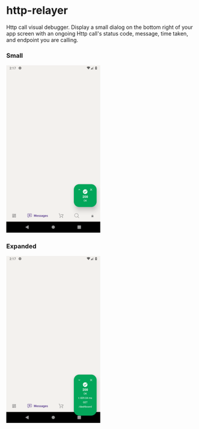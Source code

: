 # http-relayer

Http call visual debugger. Display a small dialog on the bottom right of your app screen with an ongoing Http call's status code, message, time taken, and endpoint you are calling.

### Small

<img src="screenshot_small.png" width="250">

### Expanded

<img src="screenshot_expanded.png" width="250">
